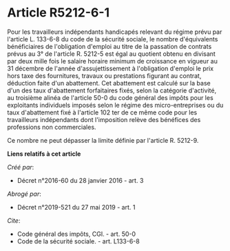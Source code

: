 # Article R5212-6-1

Pour les travailleurs indépendants handicapés relevant du régime prévu par l'article L. 133-6-8 du code de la sécurité
sociale, le nombre d'équivalents bénéficiaires de l'obligation d'emploi au titre de la passation de contrats prévus au 3° de
l'article R. 5212-5 est égal au quotient obtenu en divisant par deux mille fois le salaire horaire minimum de croissance en
vigueur au 31 décembre de l'année d'assujettissement à l'obligation d'emploi le prix hors taxe des fournitures, travaux ou
prestations figurant au contrat, déduction faite d'un abattement. Cet abattement est calculé sur la base d'un des taux
d'abattement forfaitaires fixés, selon la catégorie d'activité, au troisième alinéa de l'article 50-0 du code général des
impôts pour les exploitants individuels imposés selon le régime des micro-entreprises ou du taux d'abattement fixé à
l'article 102 ter de ce même code pour les travailleurs indépendants dont l'imposition relève des bénéfices des professions
non commerciales.

Ce nombre ne peut dépasser la limite définie par l'article R. 5212-9.

**Liens relatifs à cet article**

_Créé par_:

  - Décret n°2016-60 du 28 janvier 2016 - art. 3

_Abrogé par_:

  - Décret n°2019-521 du 27 mai 2019 - art. 1

_Cite_:

  - Code général des impôts, CGI. - art. 50-0
  - Code de la sécurité sociale. - art. L133-6-8
